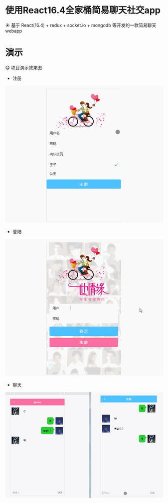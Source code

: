 使用React16.4全家桶简易聊天社交app
====

:sunny: 基于 React(16.4) + redux + socket.io + mongodb 等开发的一款简易聊天webapp

演示
===
:yum: 项目演示效果图

* 注册

<img src="https://github.com/James-Chann/preview/blob/master/Chat/reg.gif"/>

* 登陆

<img src="https://github.com/James-Chann/preview/blob/master/Chat/login.gif"/>

* 聊天

<img src="https://github.com/James-Chann/preview/blob/master/Chat/chatting.gif"/>

